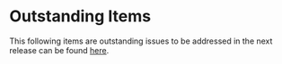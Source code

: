 # Outstanding Items

This following items are outstanding issues to be addressed in the next release can be found [here](https://telecominfraproject.atlassian.net/wiki/spaces/WIFI/pages/1610973185/2.6+Release+Status+-+In+Progress#Release-Notes).


